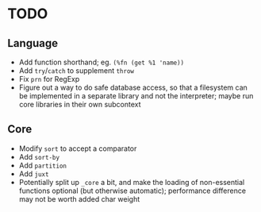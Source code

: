 # TODO

## Language
* Add function shorthand; eg. `(%fn (get %1 'name))`
* Add `try`/`catch` to supplement `throw`
* Fix `prn` for RegExp
* Figure out a way to do safe database access, so that a filesystem can be implemented in a separate library and not the interpreter; maybe run core libraries in their own subcontext

## Core
* Modify `sort` to accept a comparator
* Add `sort-by`
* Add `partition`
* Add `juxt`
* Potentially split up `_core` a bit, and make the loading of non-essential functions optional (but otherwise automatic); performance difference may not be worth added char weight
